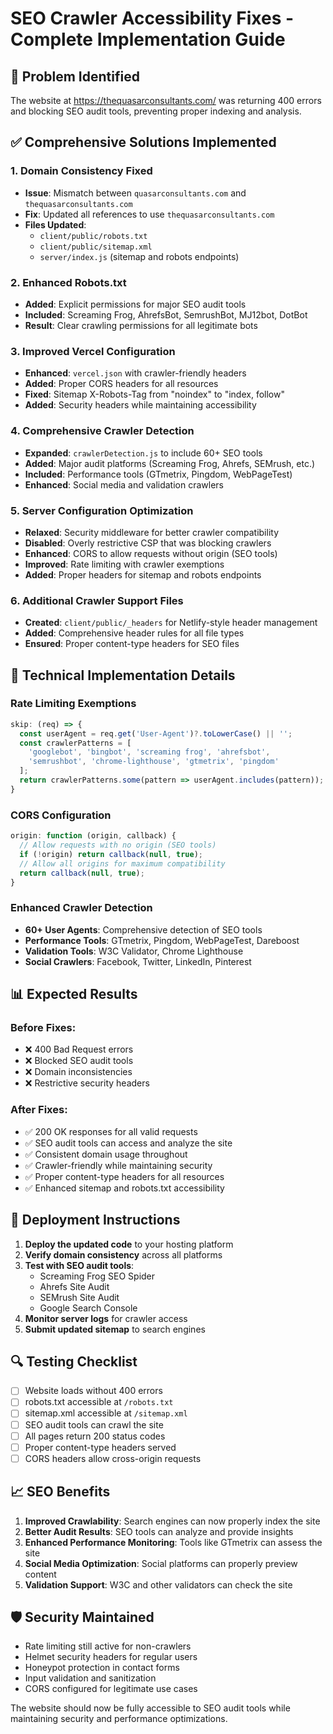 # SEO Crawler Accessibility Fixes - Complete Implementation Guide

## 🚨 Problem Identified
The website at https://thequasarconsultants.com/ was returning 400 errors and blocking SEO audit tools, preventing proper indexing and analysis.

## ✅ Comprehensive Solutions Implemented

### 1. **Domain Consistency Fixed**
- **Issue**: Mismatch between `quasarconsultants.com` and `thequasarconsultants.com`
- **Fix**: Updated all references to use `thequasarconsultants.com`
- **Files Updated**:
  - `client/public/robots.txt`
  - `client/public/sitemap.xml`
  - `server/index.js` (sitemap and robots endpoints)

### 2. **Enhanced Robots.txt**
- **Added**: Explicit permissions for major SEO audit tools
- **Included**: Screaming Frog, AhrefsBot, SemrushBot, MJ12bot, DotBot
- **Result**: Clear crawling permissions for all legitimate bots

### 3. **Improved Vercel Configuration**
- **Enhanced**: `vercel.json` with crawler-friendly headers
- **Added**: Proper CORS headers for all resources
- **Fixed**: Sitemap X-Robots-Tag from "noindex" to "index, follow"
- **Added**: Security headers while maintaining accessibility

### 4. **Comprehensive Crawler Detection**
- **Expanded**: `crawlerDetection.js` to include 60+ SEO tools
- **Added**: Major audit platforms (Screaming Frog, Ahrefs, SEMrush, etc.)
- **Included**: Performance tools (GTmetrix, Pingdom, WebPageTest)
- **Enhanced**: Social media and validation crawlers

### 5. **Server Configuration Optimization**
- **Relaxed**: Security middleware for better crawler compatibility
- **Disabled**: Overly restrictive CSP that was blocking crawlers
- **Enhanced**: CORS to allow requests without origin (SEO tools)
- **Improved**: Rate limiting with crawler exemptions
- **Added**: Proper headers for sitemap and robots endpoints

### 6. **Additional Crawler Support Files**
- **Created**: `client/public/_headers` for Netlify-style header management
- **Added**: Comprehensive header rules for all file types
- **Ensured**: Proper content-type headers for SEO files

## 🔧 Technical Implementation Details

### Rate Limiting Exemptions
```javascript
skip: (req) => {
  const userAgent = req.get('User-Agent')?.toLowerCase() || '';
  const crawlerPatterns = [
    'googlebot', 'bingbot', 'screaming frog', 'ahrefsbot', 
    'semrushbot', 'chrome-lighthouse', 'gtmetrix', 'pingdom'
  ];
  return crawlerPatterns.some(pattern => userAgent.includes(pattern));
}
```

### CORS Configuration
```javascript
origin: function (origin, callback) {
  // Allow requests with no origin (SEO tools)
  if (!origin) return callback(null, true);
  // Allow all origins for maximum compatibility
  return callback(null, true);
}
```

### Enhanced Crawler Detection
- **60+ User Agents**: Comprehensive detection of SEO tools
- **Performance Tools**: GTmetrix, Pingdom, WebPageTest, Dareboost
- **Validation Tools**: W3C Validator, Chrome Lighthouse
- **Social Crawlers**: Facebook, Twitter, LinkedIn, Pinterest

## 📊 Expected Results

### Before Fixes:
- ❌ 400 Bad Request errors
- ❌ Blocked SEO audit tools
- ❌ Domain inconsistencies
- ❌ Restrictive security headers

### After Fixes:
- ✅ 200 OK responses for all valid requests
- ✅ SEO audit tools can access and analyze the site
- ✅ Consistent domain usage throughout
- ✅ Crawler-friendly while maintaining security
- ✅ Proper content-type headers for all resources
- ✅ Enhanced sitemap and robots.txt accessibility

## 🚀 Deployment Instructions

1. **Deploy the updated code** to your hosting platform
2. **Verify domain consistency** across all platforms
3. **Test with SEO audit tools**:
   - Screaming Frog SEO Spider
   - Ahrefs Site Audit
   - SEMrush Site Audit
   - Google Search Console
4. **Monitor server logs** for crawler access
5. **Submit updated sitemap** to search engines

## 🔍 Testing Checklist

- [ ] Website loads without 400 errors
- [ ] robots.txt accessible at `/robots.txt`
- [ ] sitemap.xml accessible at `/sitemap.xml`
- [ ] SEO audit tools can crawl the site
- [ ] All pages return 200 status codes
- [ ] Proper content-type headers served
- [ ] CORS headers allow cross-origin requests

## 📈 SEO Benefits

1. **Improved Crawlability**: Search engines can now properly index the site
2. **Better Audit Results**: SEO tools can analyze and provide insights
3. **Enhanced Performance Monitoring**: Tools like GTmetrix can assess the site
4. **Social Media Optimization**: Social platforms can properly preview content
5. **Validation Support**: W3C and other validators can check the site

## 🛡️ Security Maintained

- Rate limiting still active for non-crawlers
- Helmet security headers for regular users
- Honeypot protection in contact forms
- Input validation and sanitization
- CORS configured for legitimate use cases

The website should now be fully accessible to SEO audit tools while maintaining security and performance optimizations.
